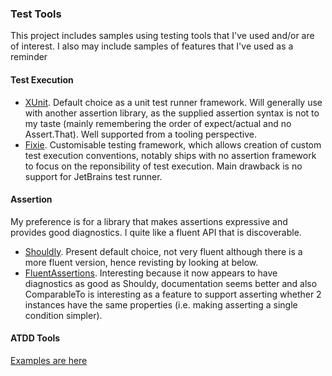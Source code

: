### Test Tools

This project includes samples using testing tools that I've used and/or are of interest. I also may include samples of features that I've used
as a reminder

#### Test Execution

- [XUnit](https://xunit.github.io/). Default choice as a unit test runner framework. Will generally use with another assertion library, as the supplied assertion syntax is not to
my taste (mainly remembering the order of expect/actual and no Assert.That). Well supported from a tooling perspective. 
- [Fixie](http://fixie.github.io/). Customisable testing framework, which allows creation of custom test execution conventions, notably ships with no assertion framework to focus on the
reponsibility of test execution. Main drawback is no support for JetBrains test runner.

#### Assertion

My preference is for a library that makes assertions expressive and provides good diagnostics. I quite like a fluent API that is discoverable.

- [Shouldly](https://shouldly.readthedocs.io/en/latest/index.html). Present default choice, not very fluent although there is a more fluent version, hence revisting
by looking at below.
- [FluentAssertions](https://fluentassertions.com/). Interesting because it now appears to have diagnostics as good as Shouldy, documentation seems better and
also ComparableTo is interesting as a feature to support asserting whether 2 instances have the same properties (i.e. making asserting a single condition simpler). 

#### ATDD Tools

[Examples are here](https://github.com/MarkGravestock/SpecByExampleCSharp)



